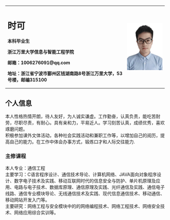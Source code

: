 <table border="0">
  <tr>
    <td width="75%">
      <h1>时可</h1>
      <p><b>本科毕业生</b></p>
      <p><b>浙江万里大学信息与智能工程学院</b></p>
      <p><b>邮箱：1006276091@qq.com</b></p>
      <p><b>地址：浙江省宁波市鄞州区钱湖南路8号浙江万里大学，53号楼，邮编315100</b></p>
    </td>
    <td width="25%">
      <img src="/qqq.jpg" width="100%">     
    </td>
  </tr>
</table>

## 个人信息

本人性格热情开朗，待人友好，为人诚实谦虚。工作勤奋，认真负责，能吃苦耐劳，尽职尽责，有耐心。具有亲和力，平易近人。学习刻苦认真，成绩优秀，喜欢琢磨问题。<br>
积极参加课外文体活动，各种社会实践活动和兼职工作等，以增加自己的阅历，提高自己的能力。在工作中体会办事方式，锻炼口才和人际交往能力.



### 主修课程
  本人专业：通信工程<br>
  主要学习：C语言程序设计、通信技术导论、计算机网络、JAVA面向对象程序设计、数字电子技术及实践、移动互联网时代的信息安全与防护、单片机原理及应用、电路与电子技术、数据库原理、通信原理及实践、光纤通信及实践、通信电子线路、通信专业模块导论、无线通信技术及实践、现代信息通信技术、移动通信、移动网站开发入门等。<br>
  主要研究：网络工程与安全模块中的的网络编程技术、网络工程技术、网络安全技术、网络应用综合实训等。
